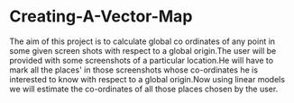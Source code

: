 # Creating-A-Vector-Map
The aim of this project is to calculate global co ordinates of any point in some given screen shots with respect to a global origin.The user will be provided with some screenshots of a particular location.He will have to mark all the places' in those screenshots whose co-ordinates he is interested to know with respect to a global origin.Now using linear models we will estimate the co-ordinates of all those places chosen by the user.
